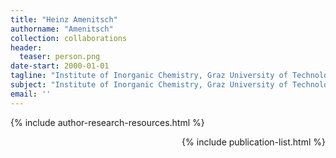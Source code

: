 ```yaml
---
title: "Heinz Amenitsch"
authorname: "Amenitsch"
collection: collaborations
header:
  teaser: person.png
date-start: 2000-01-01
tagline: "Institute of Inorganic Chemistry, Graz University of Technology"
subject: "Institute of Inorganic Chemistry, Graz University of Technology. Graz, Austria"
email: ''
---
```


{% include author-research-resources.html %}

<div style="text-align: right"> 

{% include publication-list.html %}
